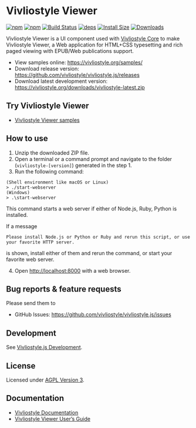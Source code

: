 # Vivliostyle Viewer

[![npm][npm]][npm-url]
[![npm][npm-next]][npm-url]
[![Build Status][build-status]][build-status-url]
[![deps][deps]][deps-url]
[![Install Size][size]][size-url]
[![Downloads][downloads]][downloads-url]

Vivliostyle Viewer is a UI component used with [Vivliostyle Core](https://github.com/vivliostyle/vivliostyle.js/tree/master/packages/core) to make Vivliostyle Viewer, a Web application for HTML+CSS typesetting and rich paged viewing with EPUB/Web publications support.

- View samples online: <https://vivliostyle.org/samples/>
- Download release version: <https://github.com/vivliostyle/vivliostyle.js/releases>
- Download latest development version: <https://vivliostyle.org/downloads/vivliostyle-latest.zip>

## Try Vivliostyle Viewer

- [Vivliostyle Viewer samples](https://vivliostyle.org/samples)

## How to use

1. Unzip the downloaded ZIP file.
2. Open a terminal or a command prompt and navigate to the folder (`vivliostyle-[version]`) generated in the step 1.
3. Run the following command:

```
(Shell environment like macOS or Linux)
> ./start-webserver
(Windows)
> .\start-webserver
```

This command starts a web server if either of Node.js, Ruby, Python is installed.

If a message

```
Please install Node.js or Python or Ruby and rerun this script, or use your favorite HTTP server.
```

is shown, install either of them and rerun the command, or start your favorite web server.

4. Open <http://localhost:8000> with a web browser.

## Bug reports & feature requests

Please send them to

- GitHub Issues: <https://github.com/vivliostyle/vivliostyle.js/issues>

## Development

See [Vivliostyle.js Development](https://github.com/vivliostyle/vivliostyle.js/wiki/Development).

## License

Licensed under [AGPL Version 3](http://www.gnu.org/licenses/agpl.html).

## Documentation

- [Vivliostyle Documentation](https://vivliostyle.org/docs/)
- [Vivliostyle Viewer User’s Guide](https://vivliostyle.org/docs/user-guide)

[npm]: https://img.shields.io/npm/v/@vivliostyle/viewer/latest
[npm-next]: https://img.shields.io/npm/v/@vivliostyle/viewer/next
[npm-url]: https://www.npmjs.com/package/@vivliostyle/viewer
[build-status]: https://travis-ci.org/vivliostyle/vivliostyle.svg
[build-status-url]: https://travis-ci.org/vivliostyle/vivliostyle
[deps]: https://img.shields.io/david/vivliostyle/vivliostyle?path=packages%2Fviewer
[deps-url]: https://www.npmjs.com/package/@vivliostyle/corhttps://david-dm.org/vivliostyle/vivliostyle/?path=packages/viewer
[size]: https://packagephobia.now.sh/badge?p=@vivliostyle/viewer
[size-url]: https://packagephobia.now.sh/result?p=@vivliostyle/viewer
[downloads]: https://img.shields.io/npm/dw/@vivliostyle/viewer.svg
[downloads-url]: https://www.npmjs.com/package/@vivliostyle/viewer
